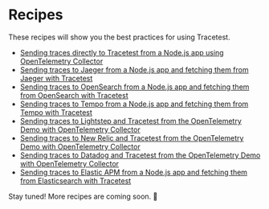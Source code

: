# Recipes

These recipes will show you the best practices for using Tracetest.

- [Sending traces directly to Tracetest from a Node.js app using OpenTelemetry Collector](./recipes/running-tracetest-without-a-trace-data-store)
- [Sending traces to Jaeger from a Node.js app and fetching them from Jaeger with Tracetest](./recipes/running-tracetest-with-jaeger)
- [Sending traces to OpenSearch from a Node.js app and fetching them from OpenSearch with Tracetest](./recipes/running-tracetest-with-opensearch)
- [Sending traces to Tempo from a Node.js app and fetching them from Tempo with Tracetest](./recipes/running-tracetest-with-tempo)
- [Sending traces to Lightstep and Tracetest from the OpenTelemetry Demo with OpenTelemetry Collector](./recipes/running-tracetest-with-lightstep)
- [Sending traces to New Relic and Tracetest from the OpenTelemetry Demo with OpenTelemetry Collector](./recipes/running-tracetest-with-new-relic)
- [Sending traces to Datadog and Tracetest from the OpenTelemetry Demo with OpenTelemetry Collector](./recipes/running-tracetest-with-datadog)
- [Sending traces to Elastic APM from a Node.js app and fetching them from Elasticsearch with Tracetest](./recipes/running-tracetest-with-elasticapm)

Stay tuned! More recipes are coming soon. 🚀

